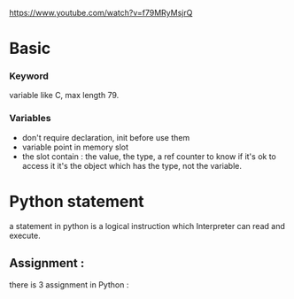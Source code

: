 https://www.youtube.com/watch?v=f79MRyMsjrQ

# Basic 
### Keyword
variable like C, max length 79.
### Variables 
- don't require declaration, init before use them
- variable point in memory slot
- the slot contain : the value, the type,       a ref counter to know if it's ok to access it
it's the object which has the type, not the variable.

# Python statement
a statement in python is a logical instruction which Interpreter can read and execute.

## Assignment :
there is 3 assignment in Python : 
 